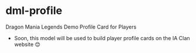 # dml-profile
Dragon Mania Legends Demo Profile Card for Players

- Soon, this model will be used to build player profile cards on the IA Clan website 😊
